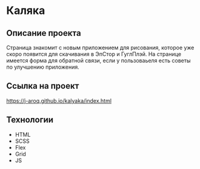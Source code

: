 # Каляка

## Описание проекта
Страница знакомит с новым приложением для рисования, которое уже скоро появится для скачивания в ЭпСтор и ГуглПлэй. На странице имеется форма для обратной связи, если у пользоваьеля есть советы по улучшению приложения.

## Ссылка на проект
https://j-aroq.github.io/kalyaka/index.html

## Технологии
* HTML
* SCSS
* Flex
* Grid
* JS
